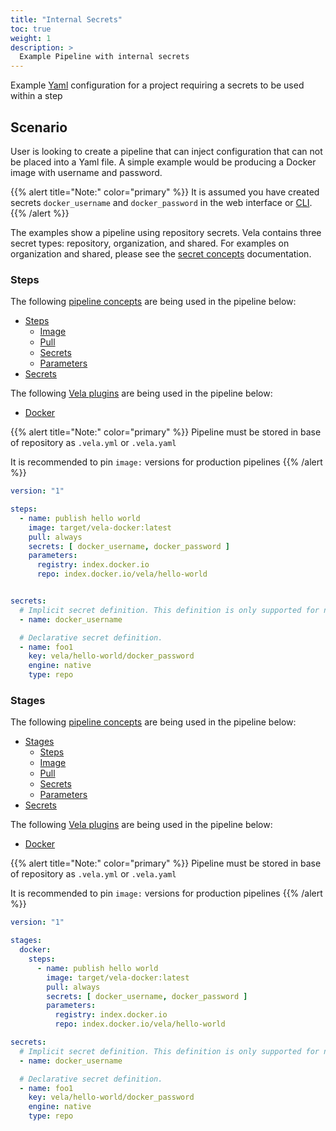 ```yaml
---
title: "Internal Secrets"
toc: true
weight: 1
description: >
  Example Pipeline with internal secrets
---
```


Example [Yaml](https://yaml.org/spec/) configuration for a project requiring a secrets to be used within a step

## Scenario

User is looking to create a pipeline that can inject configuration that can not be placed into a Yaml file. A simple example would be producing a Docker image with username and password.

{{% alert title="Note:" color="primary" %}}
It is assumed you have created secrets `docker_username` and `docker_password` in the web interface or [CLI](/docs/reference/cli/).
{{% /alert %}}

The examples show a pipeline using repository secrets. Vela contains three secret types: repository, organization, and shared. For examples on organization and shared, please see the [secret concepts](/docs/tour/steps/secrets/) documentation.

### Steps

The following [pipeline concepts](/docs/tour/) are being used in the pipeline below:

* [Steps](/docs/tour/steps/)
  * [Image](/docs/tour/image/)
  * [Pull](/docs/tour/image/)
  * [Secrets](/docs/tour/secrets/)
  * [Parameters](/docs/tour/plugins/)
* [Secrets](/docs/tour/secrets/)

The following [Vela plugins](/docs/tour/) are being used in the pipeline below:

* [Docker](/docs/plugins/registry/pipeline/docker/)

{{% alert title="Note:" color="primary" %}}
Pipeline must be stored in base of repository as `.vela.yml` or `.vela.yaml`

It is recommended to pin `image:` versions for production pipelines
{{% /alert %}}

```yaml
version: "1"

steps:
  - name: publish hello world
    image: target/vela-docker:latest
    pull: always
    secrets: [ docker_username, docker_password ]
    parameters:
      registry: index.docker.io
      repo: index.docker.io/vela/hello-world


secrets:
  # Implicit secret definition. This definition is only supported for native secrets of repository type.
  - name: docker_username

  # Declarative secret definition.
  - name: foo1
    key: vela/hello-world/docker_password
    engine: native
    type: repo
```

### Stages

The following [pipeline concepts](/docs/tour/) are being used in the pipeline below:

* [Stages](/docs/tour/stages/)
  * [Steps](/docs/tour/steps/)
  * [Image](/docs/tour/image/)
  * [Pull](/docs/tour/image/)
  * [Secrets](/docs/tour/secrets/)
  * [Parameters](/docs/tour/plugins/)
* [Secrets](/docs/tour/secrets/)

The following [Vela plugins](/docs/tour/) are being used in the pipeline below:

* [Docker](/docs/plugins/registry/pipeline/docker/)

{{% alert title="Note:" color="primary" %}}
Pipeline must be stored in base of repository as `.vela.yml` or `.vela.yaml`

It is recommended to pin `image:` versions for production pipelines
{{% /alert %}}

```yaml
version: "1"

stages:
  docker:
    steps:
      - name: publish hello world
        image: target/vela-docker:latest
        pull: always
        secrets: [ docker_username, docker_password ]
        parameters:
          registry: index.docker.io
          repo: index.docker.io/vela/hello-world

secrets:
  # Implicit secret definition. This definition is only supported for native secrets of repository type.
  - name: docker_username

  # Declarative secret definition.
  - name: foo1
    key: vela/hello-world/docker_password
    engine: native
    type: repo   
```
